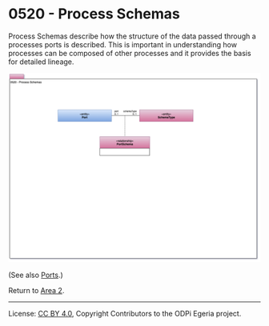 <!-- SPDX-License-Identifier: CC-BY-4.0 -->
<!-- Copyright Contributors to the ODPi Egeria project. -->

# 0520 - Process Schemas

Process Schemas describe how the structure of the data passed
through a processes ports is described.  This is important
in understanding how processes can be composed of other processes
and it provides the basis for detailed lineage.

![UML](0520-Process-Schemas.png#pagewidth)

(See also [Ports](0217-Ports.md).)

Return to [Area 2](Area-2-models.md).

----
License: [CC BY 4.0](https://creativecommons.org/licenses/by/4.0/),
Copyright Contributors to the ODPi Egeria project.